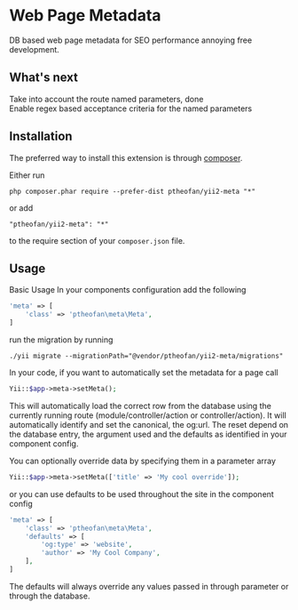Web Page Metadata
=================
DB based web page metadata for SEO performance annoying free development.

What's next
-----------
Take into account the route named parameters, done<br>
Enable regex based acceptance criteria for the named parameters

Installation
------------

The preferred way to install this extension is through [composer](http://getcomposer.org/download/).

Either run

```
php composer.phar require --prefer-dist ptheofan/yii2-meta "*"
```

or add

```
"ptheofan/yii2-meta": "*"
```

to the require section of your `composer.json` file.


Usage
-----

Basic Usage
In your components configuration add the following
```php
'meta' => [
    'class' => 'ptheofan\meta\Meta',
]
```

run the migration by running
```
./yii migrate --migrationPath="@vendor/ptheofan/yii2-meta/migrations"
```

In your code, if you want to automatically set the metadata for a page call
```php
Yii::$app->meta->setMeta();
```
This will automatically load the correct row from the database using the currently running
route (module/controller/action or controller/action).
It will automatically identify and set the canonical, the og:url. The reset depend on the database entry,
the argument used and the defaults as identified in your component config.

You can optionally override data by specifying them in a parameter array
```php
Yii::$app->meta->setMeta(['title' => 'My cool override']);
```

or you can use defaults to be used throughout the site in the component config
```php
'meta' => [
    'class' => 'ptheofan\meta\Meta',
    'defaults' => [
        'og:type' => 'website',
        'author' => 'My Cool Company',
    ],
]
```

The defaults will always override any values passed in through parameter or through the database.